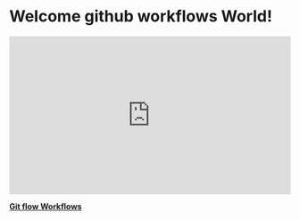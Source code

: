 <h1>Welcome github workflows World!</h1> 

<div style="position:relative;height:0;padding-bottom:56.25%"><iframe width="640" height="360" src="http://vplsolutions.com" mozallowfullscreen="true" webkitallowfullscreen="true" allowfullscreen="true" frameborder="0" style="position:absolute;width:100%;height:100%;left:0"></iframe></div><p><strong><a href="http://vplsolutions.com">Git flow Workflows</a></strong></p>